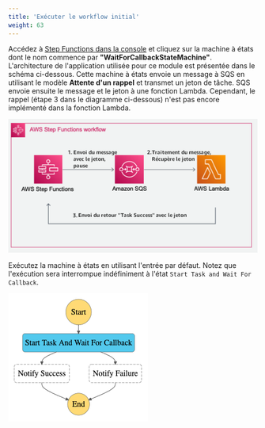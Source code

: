 ```yaml
---
title: 'Exécuter le workflow initial'
weight: 63
---
```


Accédez à [Step Functions dans la console](https://console.aws.amazon.com/states/home) et cliquez sur la machine à états dont le nom commence par **"WaitForCallbackStateMachine"**. L'architecture de l'application utilisée pour ce module est présentée dans le schéma ci-dessous. Cette machine à états envoie un message à SQS en utilisant le modèle **Attente d'un rappel** et transmet un jeton de tâche. SQS envoie ensuite le message et le jeton à une fonction Lambda. Cependant, le rappel (étape 3 dans le diagramme ci-dessous) n'est pas encore implémenté dans la fonction Lambda.

![Architecture du module 4](/static/img-fr/module-4/callback-architecture.png)

Exécutez la machine à états en utilisant l'entrée par défaut. Notez que l'exécution sera interrompue indéfiniment à l'état `Start Task and Wait For Callback`.

![Workflow du module 4](/static/img/module-4/initial-workflow.png)
